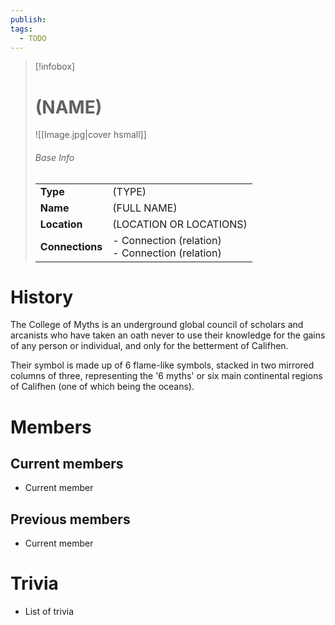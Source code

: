 ```yaml
---
publish: 
tags:
  - TODO
---
```

> [!infobox]  
> # (NAME)
> ![[Image.jpg|cover hsmall]]  
> ###### Base Info
> | | |  
> |---|---|  
> | **Type** | (TYPE) | 
> | **Name** | (FULL NAME) |
> | **Location** | (LOCATION OR LOCATIONS) |
> | **Connections** | - Connection (relation)<br>- Connection (relation) |
# History
The College of Myths is an underground global council of scholars and arcanists who have taken an oath never to use their knowledge for the gains of any person or individual, and only for the betterment of Califhen.

Their symbol is made up of 6 flame-like symbols, stacked in two mirrored columns of three, representing the '6 myths' or six main continental regions of Califhen (one of which being the oceans).
# Members
## Current members
- Current member
## Previous members
- Current member
# Trivia
- List of trivia